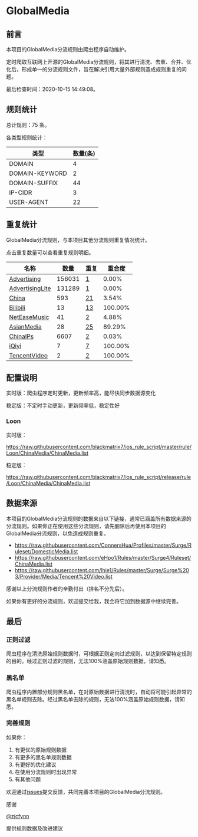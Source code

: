 # GlobalMedia

## 前言

本项目的GlobalMedia分流规则由爬虫程序自动维护。

定时爬取互联网上开源的GlobalMedia分流规则，将其进行清洗、去重、合并、优化后，形成单一的分流规则文件，旨在解决引用大量外部规则造成规则重复的问题。


最后检查时间：2020-10-15 14:49:08。

## 规则统计

总计规则：75 条。

各类型规则统计：

| 类型 | 数量(条) |
| ---- | ---- |
| DOMAIN | 4 |
| DOMAIN-KEYWORD | 2 |
| DOMAIN-SUFFIX | 44 |
| IP-CIDR | 3 |
| USER-AGENT | 22 |
## 重复统计

GlobalMedia分流规则，与本项目其他分流规则重复情况统计。

点击重复数量可以查看重复规则明细。

| 名称 | 数量 | 重复 | 重合度 |
| ---- | ---- | ---- | ------ |
|  [Advertising](https://github.com/blackmatrix7/ios_rule_script/tree/master/rule/Loon/Advertising)    | 156031   | [1](https://github.com/blackmatrix7/ios_rule_script/tree/master/rule/Repeat/ChinaMedia/Advertising.list)   |   0.00%  |
|  [AdvertisingLite](https://github.com/blackmatrix7/ios_rule_script/tree/master/rule/Loon/AdvertisingLite)    | 131289   | [1](https://github.com/blackmatrix7/ios_rule_script/tree/master/rule/Repeat/ChinaMedia/AdvertisingLite.list)   |   0.00%  |
|  [China](https://github.com/blackmatrix7/ios_rule_script/tree/master/rule/Loon/China)    | 593   | [21](https://github.com/blackmatrix7/ios_rule_script/tree/master/rule/Repeat/ChinaMedia/China.list)   |   3.54%  |
|  [Bilibili](https://github.com/blackmatrix7/ios_rule_script/tree/master/rule/Loon/Bilibili)    | 13   | [13](https://github.com/blackmatrix7/ios_rule_script/tree/master/rule/Repeat/ChinaMedia/Bilibili.list)   |   100.00%  |
|  [NetEaseMusic](https://github.com/blackmatrix7/ios_rule_script/tree/master/rule/Loon/NetEaseMusic)    | 41   | [2](https://github.com/blackmatrix7/ios_rule_script/tree/master/rule/Repeat/ChinaMedia/NetEaseMusic.list)   |   4.88%  |
|  [AsianMedia](https://github.com/blackmatrix7/ios_rule_script/tree/master/rule/Loon/AsianMedia)    | 28   | [25](https://github.com/blackmatrix7/ios_rule_script/tree/master/rule/Repeat/ChinaMedia/AsianMedia.list)   |   89.29%  |
|  [ChinaIPs](https://github.com/blackmatrix7/ios_rule_script/tree/master/rule/Loon/ChinaIPs)    | 6607   | [2](https://github.com/blackmatrix7/ios_rule_script/tree/master/rule/Repeat/ChinaMedia/ChinaIPs.list)   |   0.03%  |
|  [iQiyi](https://github.com/blackmatrix7/ios_rule_script/tree/master/rule/Loon/iQiyi)    | 7   | [7](https://github.com/blackmatrix7/ios_rule_script/tree/master/rule/Repeat/ChinaMedia/iQiyi.list)   |   100.00%  |
|  [TencentVideo](https://github.com/blackmatrix7/ios_rule_script/tree/master/rule/Loon/TencentVideo)    | 2   | [2](https://github.com/blackmatrix7/ios_rule_script/tree/master/rule/Repeat/ChinaMedia/TencentVideo.list)   |   100.00%  |
## 配置说明

实时版：爬虫程序定时更新，更新频率高，能尽快同步数据源变化

稳定版：不定时手动更新，更新频率低，稳定性好

### Loon 
实时版：

https://raw.githubusercontent.com/blackmatrix7/ios_rule_script/master/rule/Loon/ChinaMedia/ChinaMedia.list

稳定版：

https://raw.githubusercontent.com/blackmatrix7/ios_rule_script/release/rule/Loon/ChinaMedia/ChinaMedia.list

## 数据来源

本项目的GlobalMedia分流规则的数据来自以下链接，通常已涵盖所有数据来源的分流规则。如果你正在使用这些分流规则，请先删除后再使用本项目的GlobalMedia分流规则，以免造成规则重复。

- https://raw.githubusercontent.com/ConnersHua/Profiles/master/Surge/Ruleset/DomesticMedia.list
- https://raw.githubusercontent.com/eHpo1/Rules/master/Surge4/Ruleset/ChinaMedia.list
- https://raw.githubusercontent.com/lhie1/Rules/master/Surge/Surge%203/Provider/Media/Tencent%20Video.list


感谢以上分流规则作者的辛勤付出（排名不分先后）。

如果你有更好的分流规则，欢迎提交给我，我会将它加到数据源中继续完善。

## 最后

### 正则过滤

爬虫程序在清洗原始规则数据时，可根据正则定向过滤规则，以达到保留特定规则的目的。经过正则过滤的规则，无法100%涵盖原始规则数据，请知悉。

### 黑名单

爬虫程序内置部分规则黑名单，在对原始数据进行清洗时，自动将可能引起异常的黑名单规则去除。经过黑名单去除的规则，无法100%涵盖原始规则数据，请知悉。

### 完善规则

如果你：

1. 有更优的原始规则数据
2. 有更多的黑名单规则数据
3. 有更好的优化建议
4. 在使用分流规则时出现异常
5. 有其他问题

欢迎通过[issues](https://github.com/blackmatrix7/ios_rule_script/issues/new)提交反馈，共同完善本项目的GlobalMedia分流规则。

感谢

[@zjcfynn](https://github.com/zjcfynn)

提供规则数据及改进建议